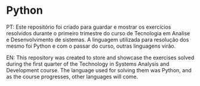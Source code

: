 # Python

PT: Este repositório foi criado para guardar e mostrar os exercícios resolvidos durante o primeiro trimestre do curso de Tecnologia em Analise e Desenvolvimento de sistemas. A linguagem utilizada para resolução dos mesmo foi Python e com o passar do curso, outras linguagens virão.

EN: This repository was created to store and showcase the exercises solved during the first quarter of the Technology in Systems Analysis and Development course. The language used for solving them was Python, and as the course progresses, other languages will come.
